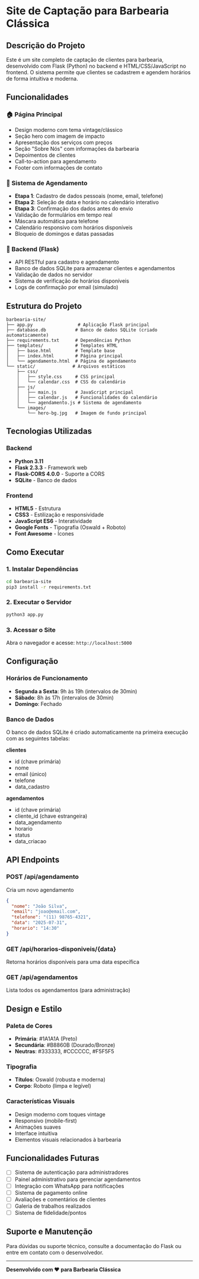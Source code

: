 # Site de Captação para Barbearia Clássica

## Descrição do Projeto

Este é um site completo de captação de clientes para barbearia, desenvolvido com Flask (Python) no backend e HTML/CSS/JavaScript no frontend. O sistema permite que clientes se cadastrem e agendem horários de forma intuitiva e moderna.

## Funcionalidades

### 🏠 Página Principal
- Design moderno com tema vintage/clássico
- Seção hero com imagem de impacto
- Apresentação dos serviços com preços
- Seção "Sobre Nós" com informações da barbearia
- Depoimentos de clientes
- Call-to-action para agendamento
- Footer com informações de contato

### 📅 Sistema de Agendamento
- **Etapa 1**: Cadastro de dados pessoais (nome, email, telefone)
- **Etapa 2**: Seleção de data e horário no calendário interativo
- **Etapa 3**: Confirmação dos dados antes do envio
- Validação de formulários em tempo real
- Máscara automática para telefone
- Calendário responsivo com horários disponíveis
- Bloqueio de domingos e datas passadas

### 🔧 Backend (Flask)
- API RESTful para cadastro e agendamento
- Banco de dados SQLite para armazenar clientes e agendamentos
- Validação de dados no servidor
- Sistema de verificação de horários disponíveis
- Logs de confirmação por email (simulado)

## Estrutura do Projeto

```
barbearia-site/
├── app.py                 # Aplicação Flask principal
├── database.db           # Banco de dados SQLite (criado automaticamente)
├── requirements.txt      # Dependências Python
├── templates/            # Templates HTML
│   ├── base.html         # Template base
│   ├── index.html        # Página principal
│   └── agendamento.html  # Página de agendamento
└── static/              # Arquivos estáticos
    ├── css/
    │   ├── style.css     # CSS principal
    │   └── calendar.css  # CSS do calendário
    ├── js/
    │   ├── main.js       # JavaScript principal
    │   ├── calendar.js   # Funcionalidades do calendário
    │   └── agendamento.js # Sistema de agendamento
    └── images/
        └── hero-bg.jpg   # Imagem de fundo principal
```

## Tecnologias Utilizadas

### Backend
- **Python 3.11**
- **Flask 2.3.3** - Framework web
- **Flask-CORS 4.0.0** - Suporte a CORS
- **SQLite** - Banco de dados

### Frontend
- **HTML5** - Estrutura
- **CSS3** - Estilização e responsividade
- **JavaScript ES6** - Interatividade
- **Google Fonts** - Tipografia (Oswald + Roboto)
- **Font Awesome** - Ícones

## Como Executar

### 1. Instalar Dependências
```bash
cd barbearia-site
pip3 install -r requirements.txt
```

### 2. Executar o Servidor
```bash
python3 app.py
```

### 3. Acessar o Site
Abra o navegador e acesse: `http://localhost:5000`

## Configuração

### Horários de Funcionamento
- **Segunda a Sexta**: 9h às 19h (intervalos de 30min)
- **Sábado**: 8h às 17h (intervalos de 30min)
- **Domingo**: Fechado

### Banco de Dados
O banco de dados SQLite é criado automaticamente na primeira execução com as seguintes tabelas:

**clientes**
- id (chave primária)
- nome
- email (único)
- telefone
- data_cadastro

**agendamentos**
- id (chave primária)
- cliente_id (chave estrangeira)
- data_agendamento
- horario
- status
- data_criacao

## API Endpoints

### POST /api/agendamento
Cria um novo agendamento
```json
{
  "nome": "João Silva",
  "email": "joao@email.com",
  "telefone": "(11) 98765-4321",
  "data": "2025-07-31",
  "horario": "14:30"
}
```

### GET /api/horarios-disponiveis/{data}
Retorna horários disponíveis para uma data específica

### GET /api/agendamentos
Lista todos os agendamentos (para administração)

## Design e Estilo

### Paleta de Cores
- **Primária**: #1A1A1A (Preto)
- **Secundária**: #B8860B (Dourado/Bronze)
- **Neutras**: #333333, #CCCCCC, #F5F5F5

### Tipografia
- **Títulos**: Oswald (robusta e moderna)
- **Corpo**: Roboto (limpa e legível)

### Características Visuais
- Design moderno com toques vintage
- Responsivo (mobile-first)
- Animações suaves
- Interface intuitiva
- Elementos visuais relacionados à barbearia

## Funcionalidades Futuras

- [ ] Sistema de autenticação para administradores
- [ ] Painel administrativo para gerenciar agendamentos
- [ ] Integração com WhatsApp para notificações
- [ ] Sistema de pagamento online
- [ ] Avaliações e comentários de clientes
- [ ] Galeria de trabalhos realizados
- [ ] Sistema de fidelidade/pontos

## Suporte e Manutenção

Para dúvidas ou suporte técnico, consulte a documentação do Flask ou entre em contato com o desenvolvedor.

---

**Desenvolvido com ❤️ para Barbearia Clássica**

